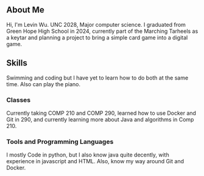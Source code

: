 ## About Me
Hi, I'm Levin Wu. UNC 2028, Major computer science. I graduated from Green Hope High School in 2024, currently part of the Marching Tarheels as a keytar and planning a project to bring a simple card game into a digital game.

## Skills
Swimming and coding but I have yet to learn how to do both at the same time. Also can play the piano.

### Classes
Currently taking COMP 210 and COMP 290, learned how to use Docker and Git in 290, and currently learning more about Java and algorithms in Comp 210. 

### Tools and Programming Languages
I mostly Code in python, but I also know java quite decently, with experience in javascript and HTML. Also, know my way around Git and Docker.
